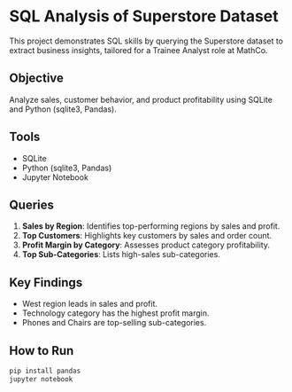 # SQL Analysis of Superstore Dataset

This project demonstrates SQL skills by querying the Superstore dataset to extract business insights, tailored for a Trainee Analyst role at MathCo.

## Objective
Analyze sales, customer behavior, and product profitability using SQLite and Python (sqlite3, Pandas).

## Tools
- SQLite
- Python (sqlite3, Pandas)
- Jupyter Notebook

## Queries
1. **Sales by Region**: Identifies top-performing regions by sales and profit.
2. **Top Customers**: Highlights key customers by sales and order count.
3. **Profit Margin by Category**: Assesses product category profitability.
4. **Top Sub-Categories**: Lists high-sales sub-categories.

## Key Findings
- West region leads in sales and profit.
- Technology category has the highest profit margin.
- Phones and Chairs are top-selling sub-categories.

## How to Run
```bash
pip install pandas
jupyter notebook
